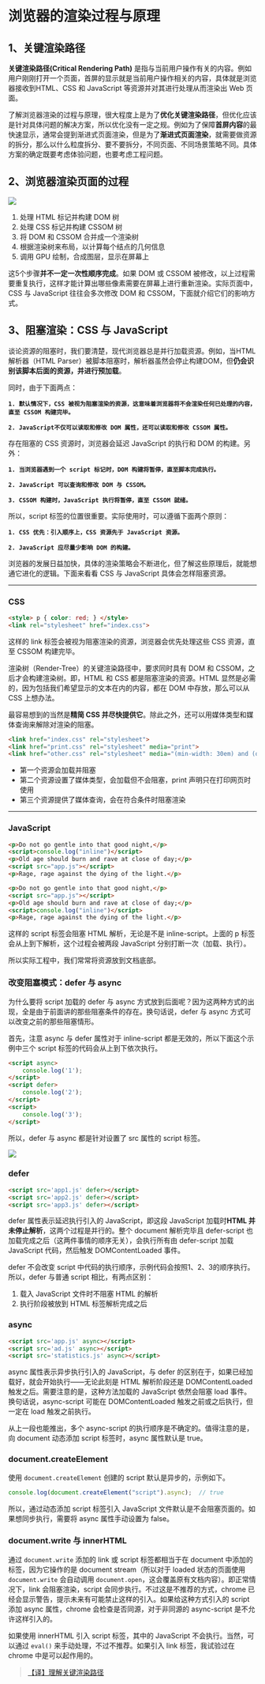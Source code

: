 # 浏览器的渲染过程与原理

## 1、关键渲染路径

**关键渲染路径(Critical Rendering Path)** 是指与当前用户操作有关的内容。例如用户刚刚打开一个页面，首屏的显示就是当前用户操作相关的内容，具体就是浏览器接收到HTML、CSS 和 JavaScript 等资源并对其进行处理从而渲染出 Web 页面。

了解浏览器渲染的过程与原理，很大程度上是为了**优化关键渲染路径**，但优化应该是针对具体问题的解决方案，所以优化没有一定之规。例如为了保障**首屏内容**的最快速显示，通常会提到渐进式页面渲染，但是为了**渐进式页面渲染**，就需要做资源的拆分，那么以什么粒度拆分、要不要拆分，不同页面、不同场景策略不同。具体方案的确定既要考虑体验问题，也要考虑工程问题。

## 2、浏览器渲染页面的过程

![](https://user-images.githubusercontent.com/25027560/46640050-6420ad80-cb9c-11e8-991f-4f039e0eb4a9.png)

1. 处理 HTML 标记并构建 DOM 树
2. 处理 CSS 标记并构建 CSSOM 树
3. 将 DOM 和 CSSOM 合并成一个渲染树
4. 根据渲染树来布局，以计算每个结点的几何信息
5. 调用 GPU 绘制，合成图层，显示在屏幕上

这5个步骤**并不一定一次性顺序完成**。如果 DOM 或 CSSOM 被修改，以上过程需要重复执行，这样才能计算出哪些像素需要在屏幕上进行重新渲染。实际页面中，CSS 与 JavaScript 往往会多次修改 DOM 和 CSSOM，下面就介绍它们的影响方式。

## 3、阻塞渲染：CSS 与 JavaScript

谈论资源的阻塞时，我们要清楚，现代浏览器总是并行加载资源。例如，当HTML解析器（HTML Parser）被脚本阻塞时，解析器虽然会停止构建DOM，但**仍会识别该脚本后面的资源，并进行预加载**。

同时，由于下面两点：

**`1. 默认情况下，CSS 被视为阻塞渲染的资源，这意味着浏览器将不会渲染任何已处理的内容，直至 CSSOM 构建完毕。`**

**`2. JavaScript不仅可以读取和修改 DOM 属性，还可以读取和修改 CSSOM 属性。`**

存在阻塞的 CSS 资源时，浏览器会延迟 JavaScript 的执行和 DOM 的构建。另外：

**`1. 当浏览器遇到一个 script 标记时，DOM 构建将暂停，直至脚本完成执行。`**

**`2. JavaScript 可以查询和修改 DOM 与 CSSOM。`**

**`3. CSSOM 构建时，JavaScript 执行将暂停，直至 CSSOM 就绪。`**

所以，script 标签的位置很重要。实际使用时，可以遵循下面两个原则：

**`1. CSS 优先：引入顺序上，CSS 资源先于 JavaScript 资源。`**

**`2. JavaScript 应尽量少影响 DOM 的构建。`**

浏览器的发展日益加快，具体的渲染策略会不断进化，但了解这些原理后，就能想通它进化的逻辑。下面来看看 CSS 与 JavaScript 具体会怎样阻塞资源。

***

### CSS

```html
<style> p { color: red; } </style>
<link rel="stylesheet" href="index.css">
```

这样的 link 标签会被视为阻塞渲染的资源，浏览器会优先处理这些 CSS 资源，直至 CSSOM 构建完毕。

渲染树（Render-Tree）的关键渲染路径中，要求同时具有 DOM 和 CSSOM，之后才会构建渲染树。即，HTML 和 CSS 都是阻塞渲染的资源。HTML 显然是必需的，因为包括我们希望显示的文本在内的内容，都在 DOM 中存放，那么可以从 CSS 上想办法。

最容易想到的当然是**精简 CSS 并尽快提供它**。除此之外，还可以用媒体类型和媒体查询来解除对渲染的阻塞。

```html
<link href="index.css" rel="stylesheet">
<link href="print.css" rel="stylesheet" media="print">
<link href="other.css" rel="stylesheet" media="(min-width: 30em) and (orientation: landscape)">
```

- 第一个资源会加载并阻塞
- 第二个资源设置了媒体类型，会加载但不会阻塞，print 声明只在打印网页时使用
- 第三个资源提供了媒体查询，会在符合条件时阻塞渲染

***

### JavaScript

```html
<p>Do not go gentle into that good night,</p>
<script>console.log("inline")</script>
<p>Old age should burn and rave at close of day;</p>
<script src="app.js"></script>
<p>Rage, rage against the dying of the light.</p>

<p>Do not go gentle into that good night,</p>
<script src="app.js"></script>
<p>Old age should burn and rave at close of day;</p>
<script>console.log("inline")</script>
<p>Rage, rage against the dying of the light.</p>
```

这样的 script 标签会阻塞 HTML 解析，无论是不是 inline-script。上面的 p 标签会从上到下解析，这个过程会被两段 JavaScript 分别打断一次（加载、执行）。

所以实际工程中，我们常常将资源放到文档底部。

### 改变阻塞模式：defer 与 async

为什么要将 script 加载的 defer 与 async 方式放到后面呢？因为这两种方式的出现，全是由于前面讲的那些阻塞条件的存在。换句话说，defer 与 async 方式可以改变之前的那些阻塞情形。

首先，注意 async 与 defer 属性对于 inline-script 都是无效的，所以下面这个示例中三个 script 标签的代码会从上到下依次执行。

```html
<script async>
	console.log('1');
</script>
<script defer>
	console.log('2');
</script>
<script>
	console.log('3');
</script>
```

所以，defer 与 async 都是针对设置了 src 属性的 script 标签。

![](http://images2018.cnblogs.com/blog/1414709/201808/1414709-20180822191511672-1951871802.png)

### defer

```html
<script src='app1.js' defer></script>
<script src='app2.js' defer></script>
<script src='app3.js' defer></script>
```

defer 属性表示延迟执行引入的 JavaScript，即这段 JavaScript 加载时**HTML 并未停止解析**，这两个过程是并行的。整个 document 解析完毕且 defer-script 也加载完成之后（这两件事情的顺序无关），会执行所有由 defer-script 加载 JavaScript 代码，然后触发 DOMContentLoaded 事件。

defer 不会改变 script 中代码的执行顺序，示例代码会按照1、2、3的顺序执行。所以，defer 与普通 script 相比，有两点区别：

1. 载入 JavaScript 文件时不阻塞 HTML 的解析
2. 执行阶段被放到 HTML 标签解析完成之后

### async

```html
<script src='app.js' async></script>
<script src='ad.js' async></script>
<script src='statistics.js' async></script>
```

async 属性表示异步执行引入的 JavaScript，与 defer 的区别在于，如果已经加载好，就会开始执行——无论此刻是 HTML 解析阶段还是 DOMContentLoaded 触发之后。需要注意的是，这种方法加载的 JavaScript 依然会阻塞 load 事件。换句话说，async-script 可能在 DOMContentLoaded 触发之前或之后执行，但一定在 load 触发之前执行。

从上一段也能推出，多个 async-script 的执行顺序是不确定的。值得注意的是，向 document 动态添加 script 标签时，async 属性默认是 true。

### document.createElement

使用 `document.createElement` 创建的 script 默认是异步的，示例如下。

```js
console.log(document.createElement("script").async);  // true
```

所以，通过动态添加 script 标签引入 JavaScript 文件默认是不会阻塞页面的。如果想同步执行，需要将 async 属性手动设置为 false。

### document.write 与 innerHTML

通过 `document.write` 添加的 link 或 script 标签都相当于在 document 中添加的标签，因为它操作的是 document stream（所以对于 loaded 状态的页面使用 `document.write` 会自动调用 `document.open`，这会覆盖原有文档内容）。即正常情况下，link 会阻塞渲染，script 会同步执行。不过这是不推荐的方式，chrome 已经会显示警告，提示未来有可能禁止这样的引入。如果给这种方式引入的 script 添加 async 属性，chrome 会检查是否同源，对于非同源的 async-script 是不允许这样引入的。

如果使用 innerHTML 引入 script 标签，其中的 JavaScript 不会执行。当然，可以通过 `eval()` 来手动处理，不过不推荐。如果引入 link 标签，我试验过在 chrome 中是可以起作用的。

> [【译】理解关键渲染路径](https://wufenfen.github.io/2017/03/13/%E3%80%90%E8%AF%91%E3%80%91%E7%90%86%E8%A7%A3%E5%85%B3%E9%94%AE%E6%B8%B2%E6%9F%93%E8%B7%AF%E5%BE%84/)
